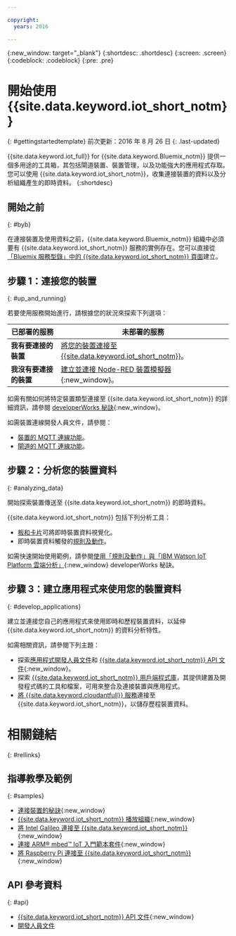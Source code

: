 ```yaml
---

copyright:
  years: 2016

---
```


{:new_window: target="\_blank"}
{:shortdesc: .shortdesc}
{:screen: .screen}
{:codeblock: .codeblock}
{:pre: .pre}

# 開始使用 {{site.data.keyword.iot_short_notm}}
{: #gettingstartedtemplate}
前次更新：2016 年 8 月 26 日
{: .last-updated}

{{site.data.keyword.iot_full}} for {{site.data.keyword.Bluemix_notm}} 提供一個多用途的工具箱，其包括閘道裝置、裝置管理，以及功能強大的應用程式存取。您可以使用 {{site.data.keyword.iot_short_notm}}，收集連接裝置的資料以及分析組織產生的即時資料。
{:shortdesc}

## 開始之前
{: #byb}

在連接裝置及使用資料之前，{{site.data.keyword.Bluemix_notm}} 組織中必須要有 {{site.data.keyword.iot_short_notm}} 服務的實例存在。您可以直接從[「Bluemix 服務型錄」中的 {{site.data.keyword.iot_short_notm}} 頁面](https://console.{DomainName}/catalog/services/internet-of-things-platform/)建立。  

## 步驟 1：連接您的裝置
{: #up_and_running}

若要使用服務開始進行，請根據您的狀況來探索下列選項：

   |   已部署的服務 | 未部署的服務
  ------------- | -------------
  **我有要連接的裝置** | [將您的裝置連接至 {{site.data.keyword.iot_short_notm}}](iotplatform_task.html#iotplatform_task)。| 在[播放組織示範](http://discover-iot.eu-gb.mybluemix.net/?cm_mc_uid=44491599487314618721024&cm_mc_sid_50200000=1462798151#/play){:new_window}中探索裝置連線。
  **我沒有要連接的裝置** | [建立並連接 Node-RED 裝置模擬器](nodereddevice_sample.html){:new_window}。 | 開始使用 [Watson IoT Platform 入門範本](https://new-console.stage1.ng.bluemix.net/docs/starters/IoT/iot500.html){:new_window}。
如需有關如何將特定裝置類型連接至 {{site.data.keyword.iot_short_notm}} 的詳細資訊，請參閱 [developerWorks 秘訣](https://developer.ibm.com/recipes/?post_type=tutorials&s=iot){:new_window}。  

如需裝置連線開發人員文件，請參閱：
- [裝置的 MQTT 連線功能](devices/mqtt.html)。
- [閘道的 MQTT 連線功能](gateways/mqtt.html)。

## 步驟 2：分析您的裝置資料
{: #analyzing_data}

開始探索裝置傳送至 {{site.data.keyword.iot_short_notm}} 的即時資料。

{{site.data.keyword.iot_short_notm}} 包括下列分析工具：  
- [板和卡片](data_visualization.html)可將即時裝置資料視覺化。
- 即時裝置資料觸發的[規則及動作](analytics.html)。

如需快速開始使用範例，請參閱[使用「規則及動作」與「IBM Watson IoT Platform 雲端分析」](https://developer.ibm.com/recipes/tutorials/using-rules-and-actions-with-ibm-watson-iot-platform-cloud-analytics/){:new_window} developerWorks 秘訣。

## 步驟 3：建立應用程式來使用您的裝置資料
{: #develop_applications}

建立並連接您自己的應用程式來使用即時和歷程裝置資料，以延伸 {{site.data.keyword.iot_short_notm}} 的資料分析特性。

如需相關資訊，請參閱下列主題：   
- 探索[應用程式開發人員文件](applications/api.html)和 [{{site.data.keyword.iot_short_notm}} API 文件](https://docs.internetofthings.ibmcloud.com/swagger/v0002.html#/){:new_window}。
- 探索 [{{site.data.keyword.iot_short_notm}} 用戶端程式庫](iot_platform_client_lib.html)，其提供建置及開發程式碼的工具和檔案，可用來整合及連接裝置與應用程式。
- [將 {{site.data.keyword.cloudantfull}} 服務](cloudant_connector.html)連接至 {{site.data.keyword.iot_short_notm}}，以儲存歷程裝置資料。




# 相關鏈結
{: #rellinks}
## 指導教學及範例
{: #samples}
* [連接裝置的秘訣](https://developer.ibm.com/recipes/?post_type=tutorials&s=iot){:new_window}
* [{{site.data.keyword.iot_short_notm}} 播放組織](https://play.internetofthings.ibmcloud.com/){:new_window}
* [將 Intel Galileo 連接至 {{site.data.keyword.iot_short_notm}}](https://developer.ibm.com/recipes/tutorials/connect-an-intel-galileo-to-the-internet-of-things-foundation-connect/){:new_window}
* [連接 ARM® mbed™ IoT 入門範本套件](https://developer.ibm.com/recipes/tutorials/arm-mbed-iot-starter-kit-part-1/){:new_window}
* [將 Raspberry Pi 連接至 {{site.data.keyword.iot_short_notm}}](https://developer.ibm.com/recipes/tutorials/raspberry-pi-4/){:new_window}

## API 參考資料
{: #api}
* [{{site.data.keyword.iot_short_notm}} API 文件](https://docs.internetofthings.ibmcloud.com/swagger/v0002.html#/){:new_window}
* [開發人員文件](developer_doc_overview.html)
